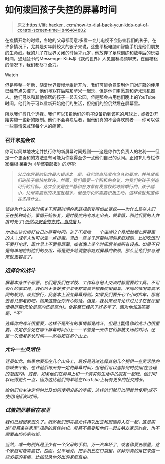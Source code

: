 # 如何拨回孩子失控的屏幕时间

> 原文:[https://life hacker . com/how-to-dial-back-your-kids-out-of-control-screen-time-1846484802](https://lifehacker.com/how-to-dial-back-your-kids-out-of-control-screen-time-1846484802)

在疫情开始的时候，各地的父母都同意:多看一会儿电视不会伤害我们的孩子。在许多情况下，尤其是对年龄较大的孩子来说，这些平板电脑和智能手机是他们朋友的生命线。我的儿子在世界关闭的时候才九岁，他放弃了足球训练和放学后的玩耍时间，通过脸书的Messenger Kids与《我的世界》人见面和视频聊天。在最糟糕的情况下，我们都尽了全力。

Watch

但是整整一年后，随着世界缓慢地重新开放，我们可能会意识到他们对屏幕的使用已经有点失控了。他们*可以*在后院和萨米一起玩，但是他们更愿意和萨米玩机器人。他们可以和其他邻居的孩子一起去公园，但是那会占用他们晚上的YouTube时间。他们终于可以重新开始他们的生活，但他们的脸仍然埋在屏幕里。

所以我们有几个选择。我们可以1)把他们的电子设备扔到该死的月球上，或者2)开始实施一些新的限制。他们不会喜欢后者，但他们真的不会喜欢前者——你可以做一些事情来减轻每个人的痛苦。

### 召开家庭会议

你可以简单地决定并执行你的新屏幕时间规则——这是你作为负责人的权利——但是一个更柔和的方法更有可能为你赢得至少一点他们自己的认同。正如育儿专栏作家梅根·莱希为《华盛顿邮报》的[](https://www.washingtonpost.com/lifestyle/on-parenting/kids-screens-limits/2021/03/09/fb4aba16-7da6-11eb-a976-c028a4215c78_story.html)*所写:*

> *父母在屏幕前犯的最大错误之一是，我们想当场发布命令和要求，并希望我们的孩子愉快地默许。然而，我们需要一个积极的会议，为我们的孩子创造可行的目标。这次会议是在平静和各方都有发言权的时候举行的。孩子越小，父母需要做的决定就越多，但是你仍然需要积极主动，这样你就知道你在坚持什么。*

*谈谈为什么这段时间关于屏幕时间的家庭规则变得如此宽松——为什么现在人们正在接种疫苗，事情开始恢复，是时候优先考虑走出去，做事情，和他们爱的人共度时光了( [仍然以安全的方式，当然是](https://lifehacker.com/what-the-cdcs-covid-vaccination-guidelines-mean-for-fam-1846446541) )。*

*你也应该安排好自己的屏幕时间。孩子不是唯一一个连续12个月把脸埋在屏幕里的人；成年人也可以做一点排毒。想出一些关于屏幕时间的家庭规则，比如吃饭时不要打电话，周六早上不要看屏幕，或者晚上某个时间后关掉所有设备。如果不只是简单地控制他们的使用，而是更多地调整家庭对屏幕的依赖，那么让他们参与进来就更容易了。*

### *选择你的战斗*

*屏幕本身并不邪恶。它们是我们在学校、工作和与他人交流时都需要的工具。不可否认的事实是，我们的大多数孩子每天都需要或想要使用屏幕。不同的情况需要不同的规则。谈到旅行，我基本上没有屏幕规则。如果我们要开七个小时的车，那就去看几部电影吧，如果这能让你开心的话。但是，我从来没有允许过儿子在餐厅里使用屏幕(无论是室内还是室外)。他甚至已经问了好多年了，因为他知道答案是，“不”*

*选择你的战斗很重要，这样不是所有的事情都是战斗，但是让*赢得*你的战斗也很重要。决定你会死在哪个屏幕时间山上——不管是一天中它们都被关闭的时间，还是一次使用多长时间——然后死在那个山上。*

### *允许一些灵活性*

*话虽如此，如果你要死在几个山头上，最好是通过选择其他几个提供一些灵活性的领域来平衡。也许他们每天有一定的屏幕时间，但他们可以选择何时使用(在合理的范围内)。或者，如果他们在屏幕上和一个真实的生活中的朋友一起玩，他们可以玩得更久一点，因为这比他们简单地在YouTube上玩有更多的社交成分。*

*给他们自主决定何时以及如何使用设备的空间，这样他们就可以明智地使用(或不使用)他们的时间。*

### *试着把屏幕留在家里*

*我们已经回家很久了。既然我们即将被允许再次出去和周围的人在一起，这是实施“屏幕呆在家里”规则的最佳时机。屏幕不需要和他们一起去朋友家玩约会，也不需要去奶奶家吃饭。*

*当然，唯一的例外是至少有一个父母的手机，万一汽车坏了，或者你要去哪里，这个家庭可能需要它。然而，公平地说，把手机放在口袋里，除非你真的用它来做一些必要的事情，比如记录你外出的家庭自拍。*